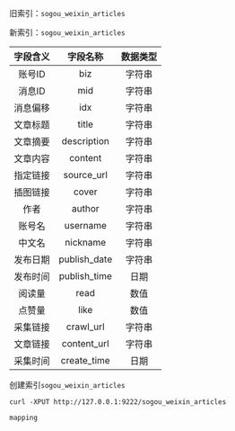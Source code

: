 旧索引：`sogou_weixin_articles`

新索引：`sogou_weixin_articles`

| 字段含义 | 字段名称 | 数据类型 |
| :---: | :---: | :---: |
| 账号ID | biz | 字符串 |
| 消息ID | mid | 字符串 |
| 消息偏移 | idx | 字符串 |
| 文章标题 | title | 字符串 |
| 文章摘要 | description | 字符串 |
| 文章内容 | content | 字符串 |
| 指定链接 | source\_url | 字符串 |
| 插图链接 | cover | 字符串 |
| 作者 | author | 字符串 |
| 账号名 | username | 字符串 |
| 中文名 | nickname | 字符串 |
| 发布日期 | publish\_date | 字符串 |
| 发布时间 | publish\_time | 日期 |
| 阅读量 | read | 数值 |
| 点赞量 | like | 数值 |
| 采集链接 | crawl\_url | 字符串 |
| 文章链接 | content\_url | 字符串 |
| 采集时间 | create\_time | 日期 |

创建索引`sogou_weixin_articles`

```
curl -XPUT http://127.0.0.1:9222/sogou_weixin_articles
```

`mapping`



